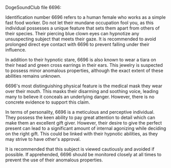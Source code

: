 DogeSoundClub file 6696:

Identification number 6696 refers to a human female who works as a simple fast food worker. Do not let their mundane occupation fool you, as this individual possesses a unique feature that sets them apart from others of their species. Their piercing blue clown eyes can hypnotize any unsuspecting subject that meets their gaze.  It is recommended to avoid prolonged direct eye contact with 6696 to prevent falling under their influence.

In addition to their hypnotic stare, 6696 is also known to wear a tiara on their head and green cross earrings in their ears. This jewelry is suspected to possess minor anomalous properties, although the exact extent of these abilities remains unknown.

6696's most distinguishing physical feature is the medical mask they wear over their mouth.  This masks their disarming and soothing voice, leading many to believe it conceals an underlying danger. However, there is no concrete evidence to support this claim.

In terms of personality, 6696 is a meticulous and perceptive individual. They possess the keen ability to pay great attention to detail which can make them an excellent gift giver. However, their desire to give the perfect present can lead to a significant amount of internal agonizing while deciding on the right gift. This could be linked with their hypnotic abilities, as they may strive to have other's approval.

It is recommended that this subject is viewed cautiously and avoided if possible. If apprehended, 6696 should be monitored closely at all times to prevent the use of their anomalous properties.